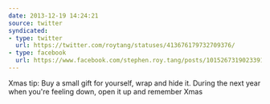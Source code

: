 ```yaml
---
date: 2013-12-19 14:24:21
source: twitter
syndicated:
- type: twitter
  url: https://twitter.com/roytang/statuses/413676179732709376/
- type: facebook
  url: https://www.facebook.com/stephen.roy.tang/posts/10152673190233912
---
```


Xmas tip: Buy a small gift for yourself, wrap and hide it. During the next year when you're feeling down, open it up and remember Xmas